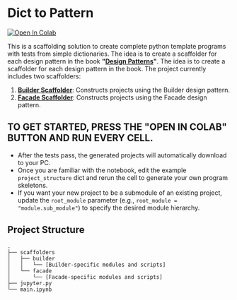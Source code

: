# Dict to Pattern

[![Open In Colab](https://colab.research.google.com/assets/colab-badge.svg)](https://colab.research.google.com/github/genarominetto/dict_to_pattern/blob/main/main.ipynb)

This is a scaffolding solution to create complete python template programs with tests from simple dictionaries. The idea is to create a scaffolder for each design pattern in the book **"[Design Patterns](https://en.wikipedia.org/wiki/Design_Patterns)"**.  The idea is to create a scaffolder for each design pattern in the book. The project currently includes two scaffolders:

1. [**Builder Scaffolder**](scaffolders/builder/): Constructs projects using the Builder design pattern.
2. [**Facade Scaffolder**](scaffolders/facade/): Constructs projects using the Facade design pattern.

## TO GET STARTED, **PRESS** THE "OPEN IN COLAB" BUTTON AND **RUN** EVERY CELL.

- After the tests pass, the generated projects will automatically download to your PC.  
- Once you are familiar with the notebook, edit the example `project_structure` dict and rerun the cell to generate your own program skeletons.  
- If you want your new project to be a submodule of an existing project, update the `root_module` parameter (e.g., `root_module = "module.sub_module"`) to specify the desired module hierarchy.



## Project Structure

```
.
├── scaffolders
│   ├── builder
│   │   └── [Builder-specific modules and scripts]
│   └── facade
│       └── [Facade-specific modules and scripts]
├── jupyter.py
└── main.ipynb
```



